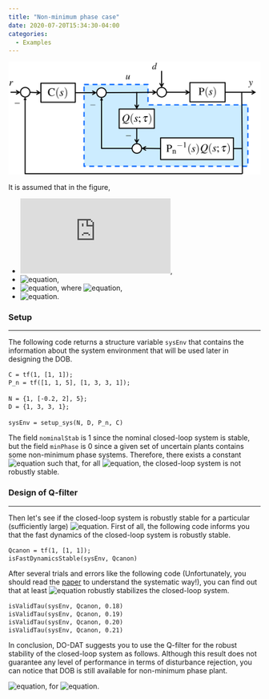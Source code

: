```yaml
---
title: "Non-minimum phase case"
date: 2020-07-20T15:34:30-04:00
categories:
  - Examples
---
```


<img src="https://github.com/do-dat/do-dat.github.io/blob/master/assets/images/DOB.png?raw=true" alt="Sublime's custom image"/>

It is assumed that in the figure,

- ![equation](https://latex.codecogs.com/gif.latex?C(s)&space;=&space;1/(s&plus;1)),
- ![equation](https://latex.codecogs.com/gif.latex?P_n(s)&space;=&space;(s^2&plus;s&plus;5)/(s^3&plus;3s^2&plus;3s&plus;1)),
- ![equation](https://latex.codecogs.com/gif.latex?P(s)&space;=&space;(s^2&plus;\beta_1&space;s&space;&plus;&space;5)/(s^3&plus;3s^2&plus;3s&plus;1)), 
where ![equation](https://latex.codecogs.com/gif.latex?-0.2\leq&space;\beta_1&space;\leq&space;2),
- ![equation](https://latex.codecogs.com/gif.latex?Q(s;1)&space;=&space;1/(\tau&space;s&space;&plus;&space;1)).

### Setup

---

The following code returns a structure variable `sysEnv` that contains the information about the system environment that will be used later in designing the DOB.

```
C = tf(1, [1, 1]);
P_n = tf([1, 1, 5], [1, 3, 3, 1]);

N = {1, [-0.2, 2], 5};
D = {1, 3, 3, 1};

sysEnv = setup_sys(N, D, P_n, C)
```

The field `nominalStab` is 1 since the nominal closed-loop system is stable, but the field `minPhase` is 0 since a given set of uncertain plants contains some non-minimum phase systems.
Therefore, there exists a constant ![equation](https://latex.codecogs.com/gif.latex?\tau^*>0) such that, for all ![equation](https://latex.codecogs.com/gif.latex?0<\tau<\tau^*), 
the closed-loop system is not robustly stable.

### Design of Q-filter

---

Then let's see if the closed-loop system is robustly stable for a particular (sufficiently large) ![equation](https://latex.codecogs.com/gif.latex?\tau).
First of all, the following code informs you that the fast dynamics of the closed-loop system is robustly stable.

```
Qcanon = tf(1, [1, 1]);
isFastDynamicsStable(sysEnv, Qcanon)
```

After several trials and errors like the following code (Unfortunately, you should read the [paper](https://do-dat.github.io/reference/) to understand the systematic way!), you can find out that at least ![equation](https://latex.codecogs.com/gif.latex?\tau&space;=&space;0.21) robustly stabilizes the closed-loop system.

```
isValidTau(sysEnv, Qcanon, 0.18)
isValidTau(sysEnv, Qcanon, 0.19)
isValidTau(sysEnv, Qcanon, 0.20)
isValidTau(sysEnv, Qcanon, 0.21)
```

In conclusion, DO-DAT suggests you to use the Q-filter for the robust stability of the closed-loop system as follows.
Although this result does not guarantee any level of performance in terms of disturbance rejection, you can notice that DOB is still available for non-minimum phase plant.

![equation](https://latex.codecogs.com/gif.latex?Q(s;1)&space;=&space;1/(\tau&space;s&space;&plus;&space;1)), for ![equation](https://latex.codecogs.com/gif.latex?\tau&space;=&space;0.21).
